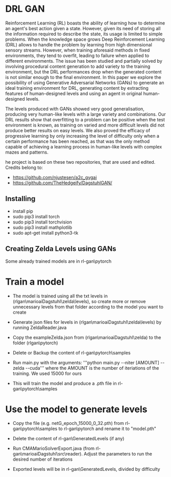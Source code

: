 # DRL GAN

Reinforcement Learning (RL) boasts the ability of learning how to determine an agent's best action given a state. However, given its need of storing all the information required to describe the state, its usage is limited to simple problems. When the knowledge space grows Deep Reinforcement Learning (DRL) allows to handle the problem by learning from high dimensional sensory streams. However, when training aforesaid methods in fixed environments, they tend to overfit, leading to failure when applied to different environments. The issue has been studied and partially solved by involving procedural content generation to add variety to the training environment, but the DRL performances drop when the generated content is not similar enough to the final environment. In this paper we explore the possibility of using Generative Adversarial Networks (GANs) to generate an ideal training environment for DRL, generating content by extracting features of human-designed levels and using an agent in original human-designed levels.

The levels produced with GANs showed very good generalisation, producing very human-like levels with a large variety and combinations. Our DRL results show that overfitting to a problem can be positive when the test environment is known, as training on varied and more difficult levels did not produce better results on easy levels. We also proved the efficacy of progressive learning by only increasing the level of difficulty only when a certain performance has been reached, as that was the only method capable of achieving a learning process in human-like levels with complex mazes and patterns.

he project is based on these two repositories, that are used and edited.
Credits belong to:
- https://github.com/njustesen/a2c_gvgai
- https://github.com/TheHedgeify/DagstuhlGAN/

## Installing

- install pip
- sudo pip3 install torch
- sudo pip3 install torchvision
- sudo pip3 install mathplotlib
- sudo apt-get install python3-tk


## Creating Zelda Levels using GANs

Some already trained models are in rl-gan\\pytorch

# Train a model

- The model is trained using all the txt levels in (rlgan\\marioaiDagstuhl\\zelda\\levels), so create more or remove unnecessary levels from that folder according to the model you want to create

- Generate json files for levels in (rlgan\\marioaiDagstuhl\\zelda\\levels) by running ZeldaReader.java

- Copy the exampleZelda.json from (rlgan\\marioaiDagstuhl\\zelda) to the folder (rlgan\\pytorch)

- Delete or Backup the content of rl-gan\\pytorch\\samples

- Run main.py with the arguments:
'''python main.py --niter [AMOUNT] --zelda --cuda'''
where the AMOUNT is the number of iteriations of the training. We used 15000 for ours

- This will train the model and produce a .pth file in rl-gan\pytorch\samples

# Use the model to generate levels

- Copy the file (e.g. netG_epoch_15000_0_32.pth) from rl-gan\pytorch\samples to rl-gan\pytorch and rename it to "model.pth"

- Delete the content of rl-gan\GeneratedLevels (if any)

- Run CMAMarioSolverExport.java (from rl-gan\marioaiDagstuhl\src\reader). Adjust the parameters to run the desired number of iterations

- Exported levels will be in rl-gan\GeneratedLevels, divided by difficulty

